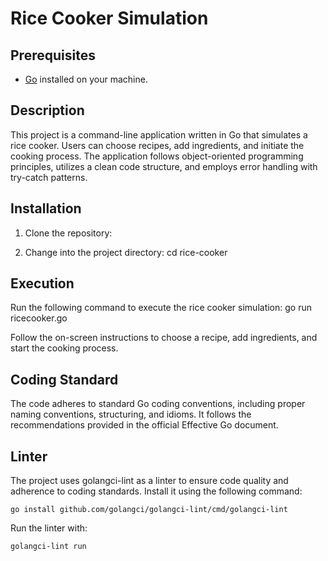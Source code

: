# Rice Cooker Simulation

## Prerequisites

- [Go](https://golang.org/) installed on your machine.

## Description

This project is a command-line application written in Go that simulates a rice cooker. Users can choose recipes, add ingredients, and initiate the cooking process. The application follows object-oriented programming principles, utilizes a clean code structure, and employs error handling with try-catch patterns.

## Installation

1. Clone the repository:

2. Change into the project directory:
    cd rice-cooker

## Execution

Run the following command to execute the rice cooker simulation:
    go run ricecooker.go

Follow the on-screen instructions to choose a recipe, add ingredients, and start the cooking process.

## Coding Standard

The code adheres to standard Go coding conventions, including proper naming conventions, structuring, and idioms. It follows the recommendations provided in the official Effective Go document.

## Linter


The project uses golangci-lint as a linter to ensure code quality and adherence to coding standards. Install it using the following command:

    go install github.com/golangci/golangci-lint/cmd/golangci-lint

Run the linter with:

    golangci-lint run